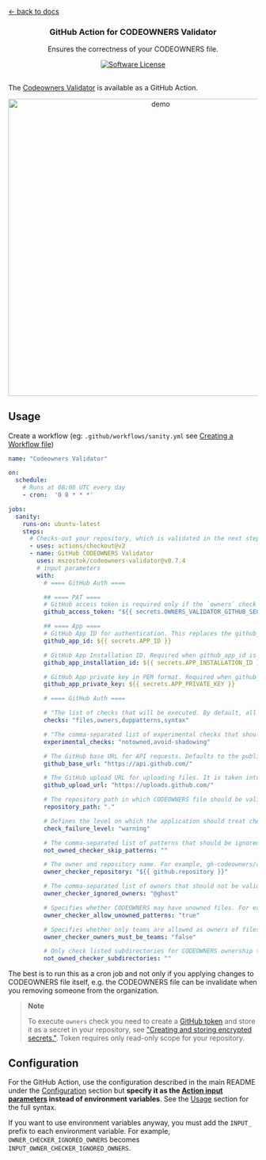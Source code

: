 [← back to docs](./README.md)

<p align="center">
  <h3 align="center">GitHub Action for CODEOWNERS Validator</h3>
  <p align="center">Ensures the correctness of your CODEOWNERS file.</p>
  <p align="center">
    <a href="/LICENSE"><img alt="Software License" src="https://img.shields.io/badge/license-Apache-brightgreen.svg?style=flat-square"></a>
  </p>
</p>

##
The [Codeowners Validator](https://github.com/mszostok/codeowners-validator) is available as a GitHub Action.

<p align="center">
    <img src="https://raw.githack.com/mszostok/codeowners-validator/main/docs/assets/action-output.png" width="600px" alt="demo">
</p>


## Usage

Create a workflow (eg: `.github/workflows/sanity.yml` see [Creating a Workflow file](https://help.github.com/en/articles/configuring-a-workflow#creating-a-workflow-file))

```yaml
name: "Codeowners Validator"

on:
  schedule:
    # Runs at 08:00 UTC every day
    - cron:  '0 8 * * *'

jobs:
  sanity:
    runs-on: ubuntu-latest
    steps:
      # Checks-out your repository, which is validated in the next step
      - uses: actions/checkout@v2
      - name: GitHub CODEOWNERS Validator
        uses: mszostok/codeowners-validator@v0.7.4
        # input parameters
        with:
          # ==== GitHub Auth ====

          ## ==== PAT ====
          # GitHub access token is required only if the `owners` check is enabled
          github_access_token: "${{ secrets.OWNERS_VALIDATOR_GITHUB_SECRET }}"

          ## ==== App ====
          # GitHub App ID for authentication. This replaces the github_access_token.
          github_app_id: ${{ secrets.APP_ID }}

          # GitHub App Installation ID. Required when github_app_id is set.
          github_app_installation_id: ${{ secrets.APP_INSTALLATION_ID }}

          # GitHub App private key in PEM format. Required when github_app_id is set.
          github_app_private_key: ${{ secrets.APP_PRIVATE_KEY }}

          # ==== GitHub Auth ====

          # "The list of checks that will be executed. By default, all checks are executed. Possible values: files,owners,duppatterns,syntax"
          checks: "files,owners,duppatterns,syntax"

          # "The comma-separated list of experimental checks that should be executed. By default, all experimental checks are turned off. Possible values: notowned,avoid-shadowing"
          experimental_checks: "notowned,avoid-shadowing"

          # The GitHub base URL for API requests. Defaults to the public GitHub API, but can be set to a domain endpoint to use with GitHub Enterprise.
          github_base_url: "https://api.github.com/"

          # The GitHub upload URL for uploading files. It is taken into account only when the GITHUB_BASE_URL is also set. If only the GITHUB_BASE_URL is provided then this parameter defaults to the GITHUB_BASE_URL value.
          github_upload_url: "https://uploads.github.com/"

          # The repository path in which CODEOWNERS file should be validated."
          repository_path: "."

          # Defines the level on which the application should treat check issues as failures. Defaults to warning, which treats both errors and warnings as failures, and exits with error code 3. Possible values are error and warning. Default: warning"
          check_failure_level: "warning"

          # The comma-separated list of patterns that should be ignored by not-owned-checker. For example, you can specify * and as a result, the * pattern from the CODEOWNERS file will be ignored and files owned by this pattern will be reported as unowned unless a later specific pattern will match that path. It's useful because often we have default owners entry at the begging of the CODOEWNERS file, e.g. * @global-owner1 @global-owner2"
          not_owned_checker_skip_patterns: ""

          # The owner and repository name. For example, gh-codeowners/codeowners-samples. Used to check if GitHub team is in the given organization and has permission to the given repository."
          owner_checker_repository: "${{ github.repository }}"

          # The comma-separated list of owners that should not be validated. Example: @owner1,@owner2,@org/team1,example@email.com."
          owner_checker_ignored_owners: "@ghost"

          # Specifies whether CODEOWNERS may have unowned files. For example, `/infra/oncall-rotator/oncall-config.yml` doesn't have owner and this is not reported.
          owner_checker_allow_unowned_patterns: "true"

          # Specifies whether only teams are allowed as owners of files.
          owner_checker_owners_must_be_teams: "false"

          # Only check listed subdirectories for CODEOWNERS ownership that don't have owners.
          not_owned_checker_subdirectories: ""
```

The best is to run this as a cron job and not only if you applying changes to CODEOWNERS file itself, e.g. the CODEOWNERS file can be invalidate when you removing someone from the organization.

> **Note**
>
> To execute `owners` check you need to create a [GitHub token](https://help.github.com/articles/creating-a-personal-access-token-for-the-command-line/#creating-a-token) and store it as a secret in your repository, see ["Creating and storing encrypted secrets."](https://help.github.com/en/actions/configuring-and-managing-workflows/creating-and-storing-encrypted-secrets). Token requires only read-only scope for your repository.

<!--- example repository when failed -->

## Configuration

For the GitHub Action, use the configuration described in the main README under the [Configuration](../README.md#configuration) section but **specify it as the [Action input parameters](https://docs.github.com/en/actions/reference/workflow-syntax-for-github-actions#jobsjob_idstepswith) instead of environment variables**. See the [Usage](#usage) section for the full syntax.

If you want to use environment variables anyway, you must add the `INPUT_` prefix to each environment variable. For example, `OWNER_CHECKER_IGNORED_OWNERS` becomes `INPUT_OWNER_CHECKER_IGNORED_OWNERS`.
